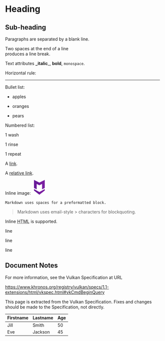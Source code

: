 
# Heading

## Sub-heading

Paragraphs are separated by a blank line.

Two spaces at the end of a line  
produces a line break.

Text attributes **_italic**_, **bold**, `monospace`.

Horizontal rule:

---

Bullet list:

* apples

* oranges

* pears

Numbered list:

1 wash

1 rinse

1 repeat

A [link](http://example.com).

A [relative link](/about).

Inline image: ![Image](https://github.com/adam-p/markdown-here/raw/master/src/common/images/icon48.png)

    Markdown uses spaces for a preformatted block.

> Markdown uses email-style > characters for blockquoting.

Inline <abbr title="Hypertext Markup Language">HTML</abbr> is supported.

line

line

line


## Document Notes

For more information, see the Vulkan Specification at URL


<https://www.khronos.org/registry/vulkan/specs/1.1-extensions/html/vkspec.html#vkCmdBeginQuery>

This page is extracted from the Vulkan Specification. Fixes and changes should be made to the Specification, not directly.


|**Firstname**|**Lastname**|**Age**|
|-------------|------------|-------|
|     Jill    |    Smith   |   50  |
|     Eve     |   Jackson  |   45  |
